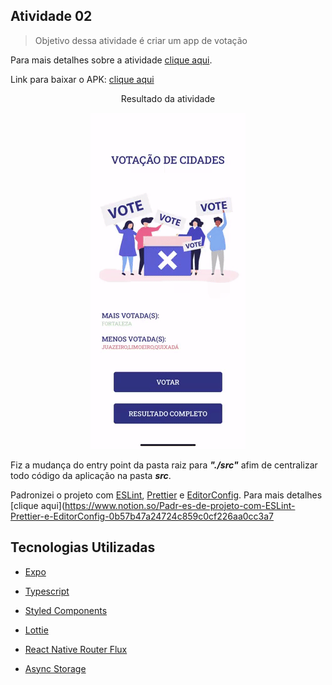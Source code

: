 ## Atividade 02

> Objetivo dessa atividade é criar um app de votação

Para mais detalhes sobre a atividade [clique aqui](https://github.com/JailsonSousa/pidm-2020.2/blob/main/atv02/ATV02.pdf).

Link para baixar o APK: [clique aqui](https://drive.google.com/file/d/1AwaptIKgdUKE1JXkq18wLbD8X_AGe6Er/view?usp=sharing)

  <p align="center">
  Resultado da atividade
</p>

<p align="center">
  <img src="https://github.com/JailsonSousa/pidm-2020.2/blob/main/atv02/app.gif" alt="Resultado da atividade"/>
</p>

Fiz a mudança do entry point da pasta raiz para **_"./src"_** afim de centralizar todo código da aplicação na pasta **_src_**.

Padronizei o projeto com [ESLint](https://eslint.org/), [Prettier](https://prettier.io/) e [EditorConfig](https://editorconfig.org/).
Para mais detalhes [clique aqui](https://www.notion.so/Padr-es-de-projeto-com-ESLint-Prettier-e-EditorConfig-0b57b47a24724c859c0cf226aa0cc3a7

## Tecnologias Utilizadas

- [Expo](https://docs.expo.io/)

- [Typescript](https://www.typescriptlang.org/)

- [Styled Components](https://styled-components.com/)

- [Lottie](https://airbnb.design/lottie/)

- [React Native Router Flux](https://github.com/aksonov/react-native-router-flux)

- [Async Storage](https://react-native-async-storage.github.io/async-storage/)

